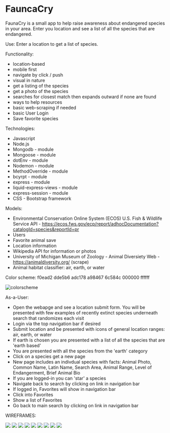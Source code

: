 # FauncaCry

FaunaCry is a small app to help raise awareness about endangered species in your area. Enter you location and see a list of all the species that are endangered.

Use: Enter a location to get a list of species.

Functionality: 
- location-based
- mobile first
- navigate by click / push
- visual in nature
- get a listing of the species 
- get a photo of the species
- searches for closest match then expands outward if none are found
- ways to help resources
- basic web-scraping if needed
- basic User Login
- Save favorite species

Technologies:
- Javascript
- Node.js
- Mongodb - module
- Mongoose - module
- dotEnv - module
- Nodemon - module
- MethodOverride - module
- bcyrpt - module
- express - module
- liquid-express-views - module
- express-session - module
- CSS - Bootstrap framework

Models:
- Environmental Conservation Online System (ECOS) U.S. Fish & Wildlife Service API
        - https://ecos.fws.gov/ecp/report/adhocDocumentation?catalogId=species&reportId=pr
- Users
- Favorite animal save
- Location information
- Wikipedia API for information or photos
- University of Michigan Museum of Zoology - Animal Diversiety Web - https://animaldiversity.org/ (scrape)
- Animal habitat classifier: air, earth, or water


Color scheme:
f0ead2
dde5b6
adc178
a98467
6c584c
000000
ffffff

![colorscheme](./Img/colors.PNG)

As-a-User:
- Open the webapge and see a location submit form. You will be presented with few examples of recently extinct species underneath search that randomizes each visit
- Login via the top navigation bar if desired
- Submit location and be presented with icons of general location ranges: air, earth, or water
- If earth is chosen you are presented with a list of all the species that are 'earth based'
- You are presented with all the species from the 'earth' category
- Click on a species get a new page
- New page includes an indivdual species with facts: Animal Photo, Common Name, Latin Name, Search Area, Animal Range, Level of Endangerment, Brief Animal Bio
- If you are logged-in you can 'star' a species
- Navigate back to search by clicking on link in navigation bar
- If logged in, Favorites will show in navigation bar
- Click into Favorites
- Show a list of Favorites
- Go back to main search by clicking on link in navigation bar


WIREFRAMES:

![](./Img/1.png)
![](./Img/2.png)
![](./Img/3.png)
![](./Img/4.png)
![](./Img/5.png)
![](./Img/6.png)
![](./Img/7.png)
![](./Img/8.png)
![](./Img/9.png)


